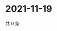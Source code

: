 # 2021-11-19

共 0 条

<!-- BEGIN WEIBO -->
<!-- 最后更新时间 Fri Nov 19 2021 10:33:01 GMT+0800 (China Standard Time) -->

<!-- END WEIBO -->
